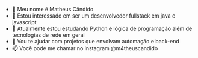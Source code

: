 - 👋 Meu nome é Matheus Cândido
- 👀 Estou interessado em ser um desenvolvedor fullstack em java e javascript
- 🌱 Atualmente estou estudando Python e lógica de programação além de tecnologias de rede em geral
- 💞️ Vou te ajudar com projetos que envolvam automação e back-end
- 📫 Você pode me chamar no instagram @m4theuscandido
